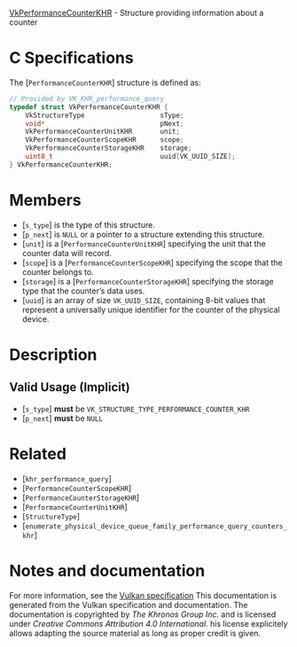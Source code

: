[VkPerformanceCounterKHR](https://www.khronos.org/registry/vulkan/specs/1.3-extensions/man/html/VkPerformanceCounterKHR.html) - Structure providing information about a counter

# C Specifications
The [`PerformanceCounterKHR`] structure is defined as:
```c
// Provided by VK_KHR_performance_query
typedef struct VkPerformanceCounterKHR {
    VkStructureType                   sType;
    void*                             pNext;
    VkPerformanceCounterUnitKHR       unit;
    VkPerformanceCounterScopeKHR      scope;
    VkPerformanceCounterStorageKHR    storage;
    uint8_t                           uuid[VK_UUID_SIZE];
} VkPerformanceCounterKHR;
```

# Members
- [`s_type`] is the type of this structure.
- [`p_next`] is `NULL` or a pointer to a structure extending this structure.
- [`unit`] is a [`PerformanceCounterUnitKHR`] specifying the unit that the counter data will record.
- [`scope`] is a [`PerformanceCounterScopeKHR`] specifying the scope that the counter belongs to.
- [`storage`] is a [`PerformanceCounterStorageKHR`] specifying the storage type that the counter’s data uses.
- [`uuid`] is an array of size `VK_UUID_SIZE`, containing 8-bit values that represent a universally unique identifier for the counter of the physical device.

# Description
## Valid Usage (Implicit)
-  [`s_type`] **must**  be `VK_STRUCTURE_TYPE_PERFORMANCE_COUNTER_KHR`
-  [`p_next`] **must**  be `NULL`

# Related
- [`khr_performance_query`]
- [`PerformanceCounterScopeKHR`]
- [`PerformanceCounterStorageKHR`]
- [`PerformanceCounterUnitKHR`]
- [`StructureType`]
- [`enumerate_physical_device_queue_family_performance_query_counters_khr`]

# Notes and documentation
For more information, see the [Vulkan specification](https://www.khronos.org/registry/vulkan/specs/1.3-extensions/html/vkspec.html)
This documentation is generated from the Vulkan specification and documentation.
The documentation is copyrighted by *The Khronos Group Inc.* and is licensed under *Creative Commons Attribution 4.0 International*.
his license explicitely allows adapting the source material as long as proper credit is given.
        